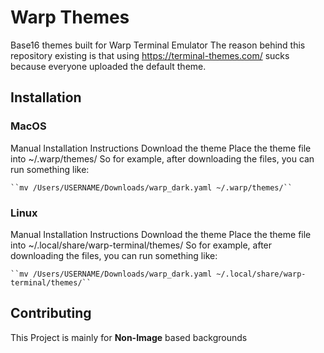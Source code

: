 # Warp Themes
Base16 themes built for Warp Terminal Emulator
The reason behind this repository existing is that using https://terminal-themes.com/ sucks because everyone uploaded the default theme.


## Installation

### MacOS
Manual Installation
Instructions
    Download the theme
    Place the theme file into
    ~/.warp/themes/
    So for example, after downloading the files, you can run something like:

    ``mv /Users/USERNAME/Downloads/warp_dark.yaml ~/.warp/themes/``

### Linux
Manual Installation
Instructions
    Download the theme
    Place the theme file into
    ~/.local/share/warp-terminal/themes/
    So for example, after downloading the files, you can run something like:

    ``mv /Users/USERNAME/Downloads/warp_dark.yaml ~/.local/share/warp-terminal/themes/``

## Contributing
This Project is mainly for **Non-Image** based backgrounds
